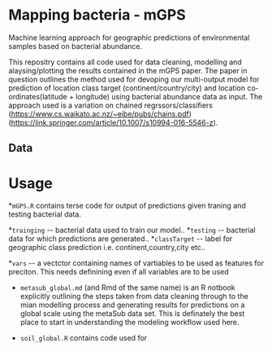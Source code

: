 # Mapping bacteria - mGPS
Machine learning approach for geographic predictions of environmental samples based on bacterial abundance. 

This repositry contains all code used for data cleaning, modelling and alaysing/plotting the results contained in the mGPS paper. The paper in question outlines the method used for devoping our multi-output model for prediction of location class target (continent/country/city) and location co-ordinates(latitude + longitude) using bacterial abundance data as input. The approach used is a variation on chained regrssors/classifiers (https://www.cs.waikato.ac.nz/~eibe/pubs/chains.pdf) (https://link.springer.com/article/10.1007/s10994-016-5546-z). 

## Data

# Usage 

*`mGPS.R` contains terse code for output of predictions given traning and testing bacterial data. 
 
 *`trainging` -- bacterial data used to train our model..
 *`testing` -- bacterial data for which predictions are generated..
 *`classTarget` -- label for geographic class prediction i.e. continent,country,city etc..
  
 *`vars` -- a vectctor containing names of vartiables to be used as features for preciton. This needs definining even if all            variables are to be used

* `metasub_global.md` (and Rmd of the same name) is an R notbook explicitly outlining the steps taken from data cleaning through to the mian modelling process and generating results for predictions on a global scale using the metaSub data set. This is definately the best place to start in understanding the modeling workflow used here. 

* `soil_global.R` contains code used for 

